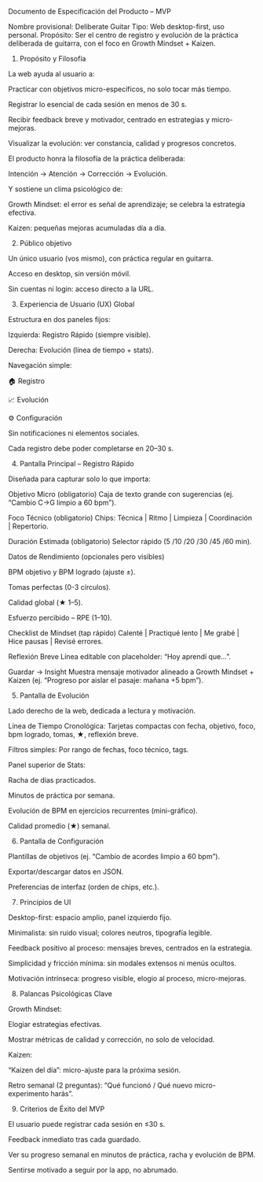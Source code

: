 Documento de Especificación del Producto – MVP

Nombre provisional: Deliberate Guitar
Tipo: Web desktop-first, uso personal.
Propósito: Ser el centro de registro y evolución de la práctica deliberada de guitarra, con el foco en Growth Mindset + Kaizen.

1. Propósito y Filosofía

La web ayuda al usuario a:

Practicar con objetivos micro-específicos, no solo tocar más tiempo.

Registrar lo esencial de cada sesión en menos de 30 s.

Recibir feedback breve y motivador, centrado en estrategias y micro-mejoras.

Visualizar la evolución: ver constancia, calidad y progresos concretos.

El producto honra la filosofía de la práctica deliberada:

Intención → Atención → Corrección → Evolución.

Y sostiene un clima psicológico de:

Growth Mindset: el error es señal de aprendizaje; se celebra la estrategia efectiva.

Kaizen: pequeñas mejoras acumuladas día a día.

2. Público objetivo

Un único usuario (vos mismo), con práctica regular en guitarra.

Acceso en desktop, sin versión móvil.

Sin cuentas ni login: acceso directo a la URL.

3. Experiencia de Usuario (UX) Global

Estructura en dos paneles fijos:

Izquierda: Registro Rápido (siempre visible).

Derecha: Evolución (línea de tiempo + stats).

Navegación simple:

🏠 Registro

📈 Evolución

⚙️ Configuración

Sin notificaciones ni elementos sociales.

Cada registro debe poder completarse en 20–30 s.

4. Pantalla Principal – Registro Rápido

Diseñada para capturar solo lo que importa:

Objetivo Micro (obligatorio)
Caja de texto grande con sugerencias (ej. “Cambio C→G limpio a 60 bpm”).

Foco Técnico (obligatorio)
Chips: Técnica | Ritmo | Limpieza | Coordinación | Repertorio.

Duración Estimada (obligatorio)
Selector rápido (5 /10 /20 /30 /45 /60 min).

Datos de Rendimiento (opcionales pero visibles)

BPM objetivo y BPM logrado (ajuste ±).

Tomas perfectas (0-3 círculos).

Calidad global (★ 1–5).

Esfuerzo percibido – RPE (1–10).

Checklist de Mindset (tap rápido)
Calenté | Practiqué lento | Me grabé | Hice pausas | Revisé errores.

Reflexión Breve
Línea editable con placeholder: “Hoy aprendí que…”.

Guardar → Insight
Muestra mensaje motivador alineado a Growth Mindset + Kaizen
(ej. “Progreso por aislar el pasaje: mañana +5 bpm”).

5. Pantalla de Evolución

Lado derecho de la web, dedicada a lectura y motivación.

Línea de Tiempo Cronológica:
Tarjetas compactas con fecha, objetivo, foco, bpm logrado, tomas, ★, reflexión breve.

Filtros simples:
Por rango de fechas, foco técnico, tags.

Panel superior de Stats:

Racha de días practicados.

Minutos de práctica por semana.

Evolución de BPM en ejercicios recurrentes (mini-gráfico).

Calidad promedio (★) semanal.

6. Pantalla de Configuración

Plantillas de objetivos (ej. “Cambio de acordes limpio a 60 bpm”).

Exportar/descargar datos en JSON.

Preferencias de interfaz (orden de chips, etc.).

7. Principios de UI

Desktop-first: espacio amplio, panel izquierdo fijo.

Minimalista: sin ruido visual; colores neutros, tipografía legible.

Feedback positivo al proceso: mensajes breves, centrados en la estrategia.

Simplicidad y fricción mínima: sin modales extensos ni menús ocultos.

Motivación intrínseca: progreso visible, elogio al proceso, micro-mejoras.

8. Palancas Psicológicas Clave

Growth Mindset:

Elogiar estrategias efectivas.

Mostrar métricas de calidad y corrección, no solo de velocidad.

Kaizen:

“Kaizen del día”: micro-ajuste para la próxima sesión.

Retro semanal (2 preguntas): “Qué funcionó / Qué nuevo micro-experimento harás”.

9. Criterios de Éxito del MVP

El usuario puede registrar cada sesión en ≤30 s.

Feedback inmediato tras cada guardado.

Ver su progreso semanal en minutos de práctica, racha y evolución de BPM.

Sentirse motivado a seguir por la app, no abrumado.